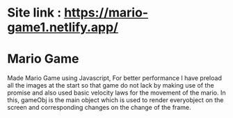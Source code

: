 # Site link : https://mario-game1.netlify.app/

# Mario Game
Made Mario Game using Javascript, For better performance I have preload all the images at the start so that game do not lack by making use of the promise and also used basic velocity laws for the movement of the mario. In this, gameObj is the main object which is used to render everyobject on the screen and corresponding changes on the change of the frame.
